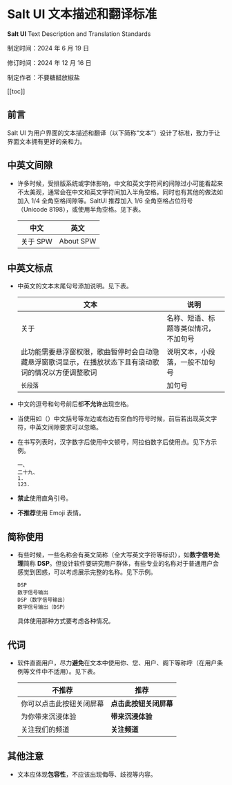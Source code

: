 # Salt UI 文本描述和翻译标准

**Salt UI** Text Description and Translation Standards

制定时间：2024 年 6 月 19 日

修订时间：2024 年 12 月 16 日

制定作者：不要糖醋放椒盐

[[toc]]

## 前言

Salt UI 为用户界面的文本描述和翻译（以下简称“文本”）设计了标准，致力于让界面文本拥有更好的亲和力。

## 中英文间隙

- 许多时候，受排版系统或字体影响，中文和英文字符间的间隙过小可能看起来不太美观，通常会在中文和英文字符间加入半角空格。同时也有其他的做法如加入 1/4 全角空格间隙等。SaltUI 推荐加入 1/6 全角空格占位符号 ` `（Unicode 8198），或使用半角空格。见下表。

  | 中文 | 英文 |
  |--|--|
  | 关于 SPW | About SPW |

## 中英文标点

- 中英文的文本末尾句号添加说明。见下表。

  | 文本 | 说明 |
  |--|--|
  | 关于 | 名称、短语、标题等类似情况，不加句号 |
  | 此功能需要悬浮窗权限，歌曲暂停时会自动隐藏悬浮窗歌词显示，在播放状态下且有滚动歌词的情况以方便调整歌词 | 说明文本，小段落，一般不加句号 |
  | `长段落` | 加句号 |

- 中文的逗号和句号前后都**不允许**出现空格。
- 当使用如（）中文括号等左边或右边有空白的符号时候，前后若出现英文字符，中英文间隙要求可以忽略。
- 在书写列表时，汉字数字后使用中文顿号，阿拉伯数字后使用点。见下方示例。

  ```
  一、
  二十九、
  1.
  123.
  ```

- **禁止**使用直角引号。

- **不推荐**使用 Emoji 表情。

## 简称使用

- 有些时候，一些名称会有英文简称（全大写英文字符等标识），如**数字信号处理**简称 **DSP**。但设计软件要研究用户群体，有些专业的名称对于普通用户会感觉到困惑，可以考虑展示完整的名称。见下示例。

  ```
  DSP
  数字信号输出
  DSP（数字信号输出）
  数字信号输出（DSP）
  ```

  具体使用那种方式要考虑各种情况。

## 代词

- 软件直面用户，尽力**避免**在文本中使用你、您、用户、阁下等称呼（在用户条例等文件中不适用）。见下表。

  | 不推荐 | 推荐 |
  |--|--|
  | 你可以点击此按钮关闭屏幕 | **点击此按钮关闭屏幕** |
  | 为你带来沉浸体验 | **带来沉浸体验** |
  | 关注我们的频道 | **关注频道** |

## 其他注意

- 文本应体现**包容性**，不应该出现侮辱、歧视等内容。